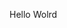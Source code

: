 Hello Wolrd

















































































































































































































































































































































































































































































































































































































































































































































































































































































































































































































































































































































































































































































































































































































































































































































































































































































































































































































































































































































































































































































































































































































































































































































































































































































































































































































































































































































































































































































































































































































































































































































































































































































































































































































































































































































































































































































































































































































































































































































































































































































































































































































































































































































































































































































































































































































































































































































































































































































































































































































































